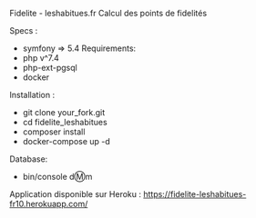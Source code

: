 Fidelite - leshabitues.fr
Calcul des points de fidelités 

Specs :
 - symfony => 5.4
Requirements:
- php v^7.4
- php-ext-pgsql
- docker

Installation :
- git clone your_fork.git
- cd fidelite_leshabitues
- composer install
- docker-compose up -d

Database:
- bin/console d:m:m

Application disponible sur Heroku : 
https://fidelite-leshabitues-fr10.herokuapp.com/
